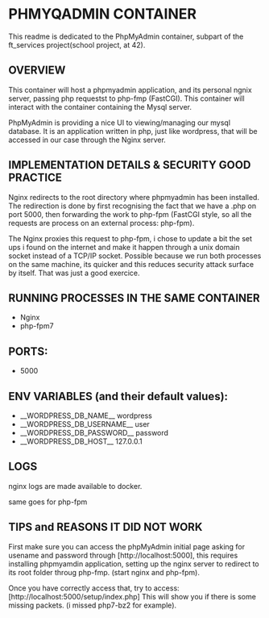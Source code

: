 # PHMYQADMIN CONTAINER

This readme is dedicated to the PhpMyAdmin container, subpart of the
ft_services project(school project, at 42).

## OVERVIEW

This container will host a phpmyadmin application, and its personal ngnix
server, passing php requestst to php-fmp (FastCGI).
This container will interact with the container containing the Mysql server.

PhpMyAdmin is providing a nice UI to viewing/managing our mysql database.
It is an application written in php, just like wordpress, that will be accessed
in our case through the Nginx server.

## IMPLEMENTATION DETAILS & SECURITY GOOD PRACTICE

Nginx redirects to the root directory
where phpmyadmin has been installed. The redirection is done by first
recognising the fact that we have a .php on port 5000, then forwarding the work
to php-fpm (FastCGI style, so all the requests are process on an external
process: php-fpm).

The Nginx proxies this request to php-fpm, i chose to update a bit the set ups
i found on the internet and make it happen through a unix domain socket instead
of a TCP/IP socket. Possible because we run both processes on the same machine,
its quicker and this reduces security attack surface by itself. That was just a
good exercice.

## RUNNING PROCESSES IN THE SAME CONTAINER

- Nginx
- php-fpm7

## PORTS:

- 5000

## ENV VARIABLES (and their default values):

- \_\_WORDPRESS_DB_NAME\_\_ wordpress
- \_\_WORDPRESS_DB_USERNAME\_\_ user
- \_\_WORDPRESS_DB_PASSWORD\_\_ password
- \_\_WORDPRESS_DB_HOST\_\_ 127.0.0.1

## LOGS

nginx logs are made available to docker.

same goes for php-fpm

## TIPS and REASONS IT DID NOT WORK

First make sure you can access the phpMyAdmin initial page asking for usename
and   password through [http://localhost:5000], this requires installing phpmyamdin application, setting up the nginx server to redirect to its root folder throug php-fmp. (start nginx and php-fpm).

Once you have correctly access that, try to access:
[http://localhost:5000/setup/index.php]
This will show you if there is some missing packets. (i missed php7-bz2 for
example).
